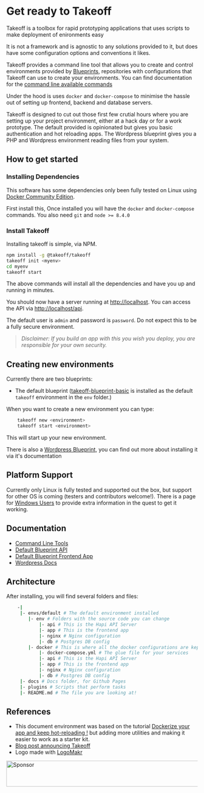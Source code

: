 # Get ready to Takeoff

Takeoff is a toolbox for rapid prototyping applications that uses scripts to make deployment of enironments easy

It is not a framework and is agnostic to any solutions provided to it, but does have some configuration options and conventions it likes.

Takeoff provides a command line tool that allows you to create and control environments provided by [Blueprints](docs/blueprints.md), repositories with configurations that Takeoff can use to create your environments.  You can find documentation for the [command line available commands](docs/command-line.md)

Under the hood is uses `docker` and `docker-compose` to minimise the hassle out of setting up frontend, backend and database servers.

Takeoff is designed to cut out those first few crutial hours where you are setting up your project environment, either at a hack day or for a work prototype. The default provided is opinionated but gives you basic authentication and hot reloading apps.  The Wordpress blueprint gives you a PHP and Wordpress environment reading files from your system.

## How to get started

### Installing Dependencies

This software has some dependencies only been fully tested on Linux using [Docker Community Edition](https://www.docker.com/community-edition).

First install this, Once installed you will have the `docker` and `docker-compose` commands. You also need `git` and `node >= 8.4.0`

### Install Takeoff

Installing takeoff is simple, via NPM.

```bash
npm install -g @takeoff/takeoff
takeoff init <myenv>
cd myenv
takeoff start
```

The above commands will install all the dependencies and have you up and running in minutes.

You should now have a server running at [http://localhost](http://localhost). You can access the API via [http://localhost/api](http://localhost/api).

The default user is `admin` and password is `password`.  Do not expect this to be a fully secure environment.

> *Disclaimer: If you build an app with this you wish you deploy, you are responsible for your own security.*

## Creating new environments

Currently there are two blueprints:

* The default blueprint ([takeoff-blueprint-basic](https://github.com/takeoff-env/takeoff-blueprint-basic) is installed as the default `takeoff` environment in the `env` folder.)

When you want to create a new environment you can type:

```bash
    takeoff new <environment>
    takeoff start <environment>
```

This will start up your new environment.

There is also a [Wordpress Blueprint](https://github.com/takeoff-env/takeoff-blueprint-wordpress), you can find out more about installing it via it's documentation

## Platform Support

Currently only Linux is fully tested and supported out the box, but support for other OS is coming (testers and contributors welcome!). There is a page for [Windows Users](docs/windows-setup.md) to provide extra information in the quest to get it working.

## Documentation

* [Command Line Tools](docs/command-line.md)
* [Default Blueprint API](https://github.com/takeoff-env/takeoff-blueprint-basic/blob/master/env/api/README.md)
* [Default Blueprint Frontend App](https://github.com/takeoff-env/takeoff-blueprint-basic/blob/master/env/app/README.md)
* [Wordpress Docs](https://github.com/takeoff-env/takeoff-blueprint-wordpress/blob/master/README.md)

## Architecture

After installing, you will find several folders and files:

```bash
    -|
     |- envs/default # The default environment installed
        |- env # Folders with the source code you can change
            |- api # This is the Hapi API Server
            |- app # This is the frontend app
            |- nginx # Nginx configuration
            |- db # Postgres DB config
        |- docker # This is where all the docker configurations are kept
            |- docker-compose.yml # The glue file for your services
            |- api # This is the Hapi API Server
            |- app # This is the frontend app
            |- nginx # Nginx configuration
            |- db # Postgres DB config
     |- docs # Docs folder, for Github Pages
     |- plugins # Scripts that perform tasks
     |- README.md # The file you are looking at!
```

## References

* This document environment was based on the tutorial [Dockerize your app and keep hot-reloading !](https://blog.bam.tech/developper-news/dockerize-your-app-and-keep-hot-reloading) but adding more utilities and making it easier to work as a starter kit.
* [Blog post announcing Takeoff](https://medium.com/@tanepiper/takeoff-a-rapid-development-environment-designed-for-hack-days-9a45ae891366)
* Logo made with [LogoMakr](http://logomakr.com)

<a target='_blank' rel='nofollow' href='https://app.codesponsor.io/link/T2c5nPhtAEam9Py2cKQFyiFS/takeoff-env/takeoff'>
  <img alt='Sponsor' width='888' height='68' src='https://app.codesponsor.io/embed/T2c5nPhtAEam9Py2cKQFyiFS/takeoff-env/takeoff.svg' />
</a>
